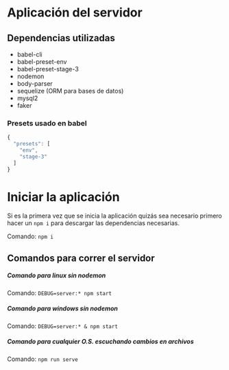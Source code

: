 # Aplicación del servidor

## Dependencias utilizadas

- babel-cli
- babel-preset-env
- babel-preset-stage-3
- nodemon
- body-parser
- sequelize (ORM para bases de datos)
- mysql2
- faker

### Presets usado en babel
```javascript
{
  "presets": [
    "env",
    "stage-3"
  ]
}
```
# Iniciar la aplicación
Si es la primera vez que se inicia la aplicación quizás sea necesario primero hacer un `npm i` para descargar las dependencias necesarias.

Comando: `npm i`

## Comandos para correr el servidor

##### Comando para linux sin nodemon

Comando: `DEBUG=server:* npm start`

##### Comando para windows sin nodemon

Comando: `DEBUG=server:* & npm start`

##### Comando para cualquier O.S. escuchando cambios en archivos

Comando: `npm run serve`
